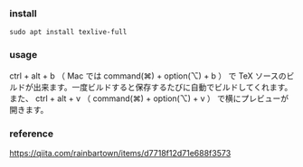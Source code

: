 ### install
```
sudo apt install texlive-full
```

### usage
ctrl + alt + b （ Mac では command(⌘) + option(⌥) + b ） で TeX ソースのビルドが出来ます。一度ビルドすると保存するたびに自動でビルドしてくれます。また、 ctrl + alt + v （ command(⌘) + option(⌥) + v ） で横にプレビューが開きます。

### reference
https://qiita.com/rainbartown/items/d7718f12d71e688f3573